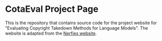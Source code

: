 # CotaEval Project Page

This is the repository that contains source code for the project website for "Evaluating Copyright Takedown Methods for Language Models". The website is adapted from the
[Nerfies website](https://nerfies.github.io).
